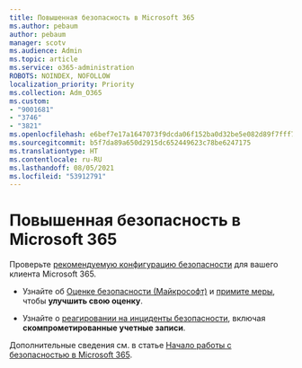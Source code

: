 ```yaml
---
title: Повышенная безопасность в Microsoft 365
ms.author: pebaum
author: pebaum
manager: scotv
ms.audience: Admin
ms.topic: article
ms.service: o365-administration
ROBOTS: NOINDEX, NOFOLLOW
localization_priority: Priority
ms.collection: Adm_O365
ms.custom:
- "9001681"
- "3746"
- "3821"
ms.openlocfilehash: e6bef7e17a1647073f9dcda06f152ba0d32be5e082d89f7fff714561babeacff
ms.sourcegitcommit: b5f7da89a650d2915dc652449623c78be6247175
ms.translationtype: HT
ms.contentlocale: ru-RU
ms.lasthandoff: 08/05/2021
ms.locfileid: "53912791"
---
```

# <a name="increase-microsoft-365-security"></a>Повышенная безопасность в Microsoft 365

Проверьте [рекомендуемую конфигурацию безопасности](https://docs.microsoft.com/microsoft-365/security/office-365-security/tenant-wide-setup-for-increased-security?view=o365-worldwide) для вашего клиента Microsoft 365.

- Узнайте об [Оценке безопасности (Майкрософт)](https://docs.microsoft.com/microsoft-365/security/mtp/microsoft-secure-score?view=o365-worldwide) и [примите меры](https://docs.microsoft.com/microsoft-365/security/mtp/microsoft-secure-score?view=o365-worldwide#take-action-to-improve-your-score), чтобы **улучшить свою оценку**.

- Узнайте о [реагировании на инциденты безопасности](https://docs.microsoft.com/microsoft-365/security/office-365-security/office365-security-incident-response-overview?view=o365-worldwide), включая **скомпрометированные учетные записи**.

Дополнительные сведения см. в статье [Начало работы с безопасностью в Microsoft 365](https://docs.microsoft.com/microsoft-365/security/office-365-security/security-roadmap?view=o365-worldwide). 
